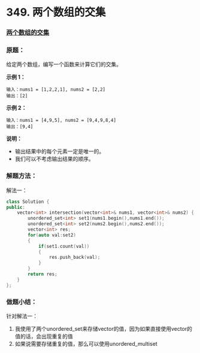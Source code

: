 # 349. 两个数组的交集

### [两个数组的交集](https://leetcode-cn.com/problems/intersection-of-two-arrays/)

### 原题：

给定两个数组，编写一个函数来计算它们的交集。

**示例 1：**

```
输入：nums1 = [1,2,2,1], nums2 = [2,2]
输出：[2]
```

**示例 2：**

```
输入：nums1 = [4,9,5], nums2 = [9,4,9,8,4]
输出：[9,4]
```

**说明：**

* 输出结果中的每个元素一定是唯一的。
* 我们可以不考虑输出结果的顺序。

### 解题方法：

解法一：

```cpp
class Solution {
public:
    vector<int> intersection(vector<int>& nums1, vector<int>& nums2) {
        unordered_set<int> set1(nums1.begin(),nums1.end());
        unordered_set<int> set2(nums2.begin(),nums2.end());
        vector<int> res;
        for(auto val:set2)
        {
            if(set1.count(val))
            {
                res.push_back(val);
            }
        }
        return res;
    }
};
```

### 做题小结：

针对解法一：

1. 我使用了两个unordered\_set来存储vector的值，因为如果直接使用vector的值的话，会出现重复的值
2. 如果说需要存储重复的值，那么可以使用unordered\_multiset




